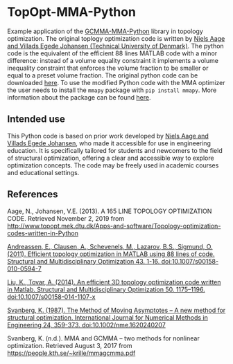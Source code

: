 # TopOpt-MMA-Python

Example application of the [GCMMA-MMA-Python](https://github.com/arjendeetman/GCMMA-MMA-Python) library in topology optimization. The original toplogy optimization code is written by [Niels Aage and Villads Egede Johansen (Technical University of Denmark)](http://www.topopt.mek.dtu.dk/Apps-and-software/Topology-optimization-codes-written-in-Python). The python code is the equivalent of the efficient 88 lines MATLAB code with a minor difference: instead of a volume equality constraint it implements a volume inequality constraint that enforces the volume fraction to be smaller or equal to a preset volume fraction. The original python code can be downloaded [here](http://www.topopt.mek.dtu.dk/Apps-and-software/Topology-optimization-codes-written-in-Python). To use the modified Python code with the MMA optimizer the user needs to install the `mmapy` package with `pip install mmapy`. More information about the package can be found [here](https://github.com/arjendeetman/GCMMA-MMA-Python).

## Intended use

This Python code is based on prior work developed by [Niels Aage and Villads Egede Johansen](http://www.topopt.mek.dtu.dk/Apps-and-software/Topology-optimization-codes-written-in-Python), who made it accessible for use in engineering education. It is specifically tailored for students and newcomers to the field of structural optimization, offering a clear and accessible way to explore optimization concepts. The code may be freely used in academic courses and educational settings.

## References

Aage,  N.,  Johansen,  V.E.  (2013).  A  165 LINE  TOPOLOGY  OPTIMIZATION  CODE.  Retrieved  November  2,  2019  from 
http://www.topopt.mek.dtu.dk/Apps-and-software/Topology-optimization-codes-written-in-Python 

[Andreassen, E., Clausen, A., Schevenels, M., Lazarov, B.S., Sigmund, O. (2011). Efficient topology optimization in MATLAB 
using 88 lines of code. Structural and Multidisciplinary Optimization 43. 1-16. doi:10.1007/s00158-010-0594-7](https://link.springer.com/article/10.1007/s00158-010-0594-7)

[Liu, K., Tovar, A. (2014). An efficient 3D topology optimization code written in Matlab. Structural and Multidisciplinary Optimization 50. 1175–1196. doi:10.1007/s00158-014-1107-x](https://doi.org/10.1007/s00158-014-1107-x)

[Svanberg, K. (1987). The Method of Moving Asymptotes – A new method for structural optimization. International Journal 
for Numerical Methods in Engineering 24, 359-373. doi:10.1002/nme.1620240207](https://onlinelibrary.wiley.com/doi/abs/10.1002/nme.1620240207)

Svanberg, K. (n.d.). MMA and GCMMA – two methods for nonlinear optimization. Retrieved August 3, 2017 from  
https://people.kth.se/~krille/mmagcmma.pdf